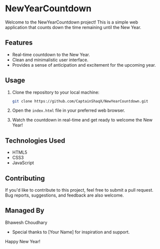 # NewYearCountdown

Welcome to the NewYearCountdown project! This is a simple web application that counts down the time remaining until the New Year.

## Features

- Real-time countdown to the New Year.
- Clean and minimalistic user interface.
- Provides a sense of anticipation and excitement for the upcoming year.

## Usage

1. Clone the repository to your local machine:

    ```bash
    git clone https://github.com/CaptainShaqX/NewYearCountdown.git
    ```

2. Open the `index.html` file in your preferred web browser.

3. Watch the countdown in real-time and get ready to welcome the New Year!

## Technologies Used

- HTML5
- CSS3
- JavaScript

## Contributing

If you'd like to contribute to this project, feel free to submit a pull request. Bug reports, suggestions, and feedback are also welcome.

## Managed By
Bhawesh Choudhary

- Special thanks to [Your Name] for inspiration and support.

Happy New Year!
